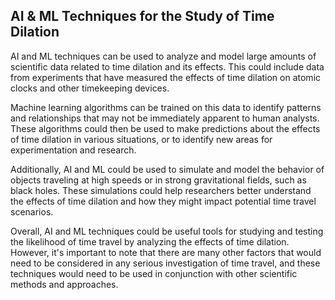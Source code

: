 ## AI & ML Techniques for the Study of Time Dilation

AI and ML techniques can be used to analyze and model large amounts of scientific data related to time dilation and its effects. This could include data from experiments that have measured the effects of time dilation on atomic clocks and other timekeeping devices.

Machine learning algorithms can be trained on this data to identify patterns and relationships that may not be immediately apparent to human analysts. These algorithms could then be used to make predictions about the effects of time dilation in various situations, or to identify new areas for experimentation and research.

Additionally, AI and ML could be used to simulate and model the behavior of objects traveling at high speeds or in strong gravitational fields, such as black holes. These simulations could help researchers better understand the effects of time dilation and how they might impact potential time travel scenarios.

Overall, AI and ML techniques could be useful tools for studying and testing the likelihood of time travel by analyzing the effects of time dilation. However, it's important to note that there are many other factors that would need to be considered in any serious investigation of time travel, and these techniques would need to be used in conjunction with other scientific methods and approaches.
